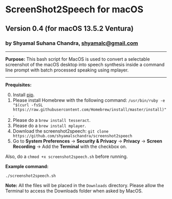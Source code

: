 # ScreenShot2Speech for macOS
## Version 0.4 (for macOS 13.5.2 Ventura)
### by Shyamal Suhana Chandra, shyamalc@gmail.com

-----------

**Purpose:** This bash script for MacOS is used to convert a selectable screenshot of the macOS desktop into speech synthesis inside a command line prompt with batch processed speaking using mplayer.

-----------


**Prequisites:** 

0. Install [pip](https://pip.pypa.io/en/stable/installation/).
1. Please install Homebrew with the following command: `/usr/bin/ruby -e "$(curl -fsSL https://raw.githubusercontent.com/Homebrew/install/master/install)"`.
2. Please do a `brew install tesseract`.
3. Please do a `brew install mplayer`.
4. Download the screenshot2speech: `git clone https://github.com/shyamalschandra/screenshot2speech`
5. Go to **System Preferences** -> **Security & Privacy** -> **Privacy** -> **Screen Recording** -> Add the **Terminal** with the checkbox on.

Also, do a `chmod +x screenshot2speech.sh` before running.

**Example command:**

`./screenshot2speech.sh`

**Note:** All the files will be placed in the `Downloads` directory.  Please allow the Terminal to access the Downloads folder when asked by MacOS.
